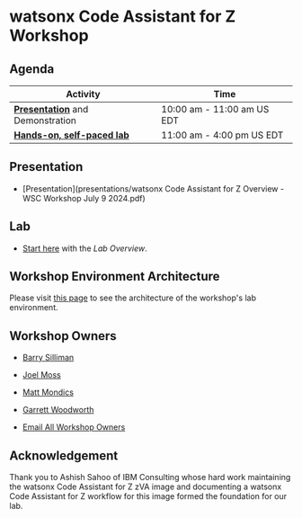# watsonx Code Assistant for Z Workshop

## Agenda

| Activity       | Time     | 
| ---                  | ---           |
| [**Presentation**](#presentation) and Demonstration             | 10:00 am - 11:00 am US EDT   |
| [**Hands-on, self-paced lab**](#lab)           | 11:00 am - 4:00 pm US EDT      |

## Presentation

* [Presentation](presentations/watsonx Code Assistant for Z Overview - WSC Workshop July 9 2024.pdf)

## Lab

* [Start here](labs/overview.md) with the *Lab Overview*.

## Workshop Environment Architecture

Please visit [this page](workshop-architecture.md) to see the architecture of the workshop's lab environment.

## Workshop Owners

* [Barry Silliman](mailto:silliman@us.ibm.com)
* [Joel Moss](mailto:jmoss@us.ibm.com)
* [Matt Mondics](mailto:matt.mondics@ibm.com)
* [Garrett Woodworth](mailto:garrett.lee.woodworth@ibm.com)

* [Email All Workshop Owners](mailto:silliman@us.ibm.com,jmoss@us.ibm.com,matt.mondics@ibm.com,garrett.lee.woodworth@ibm.com)

## Acknowledgement

Thank you to Ashish Sahoo of IBM Consulting whose hard work maintaining the watsonx Code Assistant for Z zVA image and documenting a watsonx Code Assistant for Z workflow for this image formed the foundation for our lab.